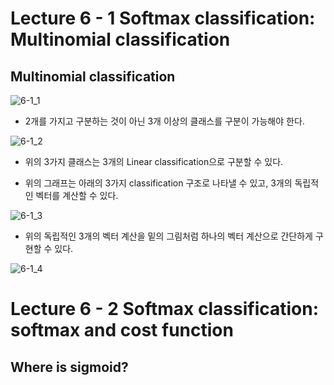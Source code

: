 # Lecture 6 - 1 Softmax classification: Multinomial classification

## Multinomial classification

![6-1_1](https://user-images.githubusercontent.com/34755287/40431465-7524dc72-5ee2-11e8-8f9c-2200376818f8.PNG)

- 2개를 가지고 구분하는 것이 아닌 3개 이상의 클래스를 구분이 가능해야 한다.

![6-1_2](https://user-images.githubusercontent.com/34755287/40431885-51f1546e-5ee3-11e8-8c2b-78d011b14aeb.PNG)

- 위의 3가지 클래스는 3개의 Linear classification으로 구분할 수 있다.

- 위의 그래프는 아래의 3가지 classification 구조로 나타낼 수 있고, 3개의 독립적인 벡터를 계산할 수 있다.

![6-1_3](https://user-images.githubusercontent.com/34755287/40432637-204abc8c-5ee5-11e8-8308-472d91141bf1.PNG)

- 위의 독립적인 3개의 벡터 계산을 밑의 그림처럼 하나의 벡터 계산으로 간단하게 구현할 수 있다.

![6-1_4](https://user-images.githubusercontent.com/34755287/40433371-d6b96440-5ee6-11e8-9d28-b5b5a255b67a.PNG)

# Lecture 6 - 2 Softmax classification: softmax and cost function

## Where is sigmoid?
